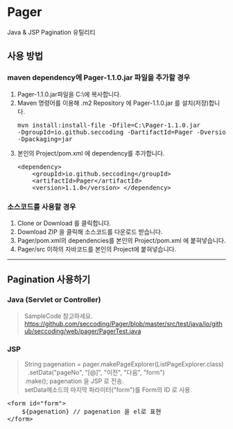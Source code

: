 # Pager
Java &amp; JSP Pagination 유틸리티

## 사용 방법
### maven dependency에 Pager-1.1.0.jar 파일을 추가할 경우
1. Pager-1.1.0.jar파일을 C:\에 복사합니다.
1. Maven 명령어를 이용해 .m2 Repository 에 Pager-1.1.0.jar 를 설치(저장)합니다.<pre>mvn install:install-file -Dfile=C:\Pager-1.1.0.jar -DgroupId=io.github.seccoding -DartifactId=Pager -Dversion=1.1.0 -Dpackaging=jar</pre>
1. 본인의 Project/pom.xml 에 dependency를 추가합니다.<pre>
	&lt;dependency&gt;
	&nbsp;&nbsp;&nbsp;&nbsp;&lt;groupId&gt;io.github.seccoding&lt;/groupId&gt;
	&nbsp;&nbsp;&nbsp;&nbsp;&lt;artifactId&gt;Pager&lt;/artifactId&gt;
	&nbsp;&nbsp;&nbsp;&nbsp;&lt;version&gt;1.1.0&lt;/version&gt;
	&lt;/dependency&gt;
</pre>

### 소스코드를 사용할 경우
1. Clone or Download 를 클릭합니다.
1. Download ZIP 을 클릭해 소스코드를 다운로드 받습니다.
1. Pager/pom.xml의 dependencies를 본인의 Project/pom.xml 에 붙혀넣습니다.
1. Pager/src 이하의 자바코드를 본인의 Project에 붙혀넣습니다. 
---
## Pagination 사용하기
### Java (Servlet or Controller)
> SampleCode 참고하세요.
> https://github.com/seccoding/Pager/blob/master/src/test/java/io/github/seccoding/web/pager/PagerTest.java

### JSP
> String pagenation = pager.makePageExplorer(ListPageExplorer.class)<br/>
			   .setData("pageNo", "[@]", "이전", "다음", "form")<br/>
			   .make();
> pagenation 을 JSP 로 전송.<br/>
> setData메소드의 마지막 파라미터("form")를 Form의 ID 로 사용.

<pre>
&lt;form id="form"&gt;
	${pagenation} // pagenation 을 el로 표현
&lt;/form&gt;
</pre>
